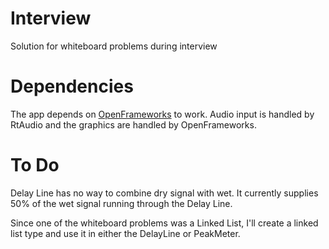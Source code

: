 # Interview
Solution for whiteboard problems during interview

# Dependencies
The app depends on [OpenFrameworks](www.openframeworks.cc) to work. Audio input is handled by RtAudio and the graphics are handled by OpenFrameworks.

# To Do
Delay Line has no way to combine dry signal with wet.  It currently supplies 50% of the wet signal running through the Delay Line.

Since one of the whiteboard problems was a Linked List, I'll create a linked list type and use it in either the DelayLine or PeakMeter.
